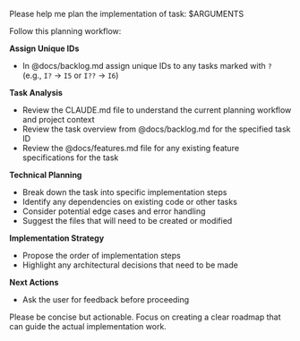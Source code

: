 Please help me plan the implementation of task: $ARGUMENTS

Follow this planning workflow:

**Assign Unique IDs**
- In @docs/backlog.md assign unique IDs to any tasks marked with `?` (e.g., `I?` → `I5` or `I??` -> `I6`)

**Task Analysis**
- Review the CLAUDE.md file to understand the current planning workflow and project context
- Review the task overview from @docs/backlog.md for the specified task ID
- Review the @docs/features.md file for any existing feature specifications for the task

**Technical Planning**
- Break down the task into specific implementation steps
- Identify any dependencies on existing code or other tasks
- Consider potential edge cases and error handling
- Suggest the files that will need to be created or modified

**Implementation Strategy**
- Propose the order of implementation steps
- Highlight any architectural decisions that need to be made

**Next Actions**
- Ask the user for feedback before proceeding

Please be concise but actionable. Focus on creating a clear roadmap that can guide the actual implementation work.
